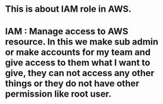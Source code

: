 # This is about IAM role in AWS.
# IAM : Manage access to AWS resource. In this we make sub admin or make accounts for my team and give access to them what I want to give, they can not access any other things or they do not have other permission like root user.

